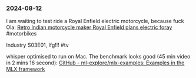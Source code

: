 ### 2024-08-12

I am waiting to test ride a Royal Enfield electric motorcycle, because fuck Ola: [Retro Indian motorcycle maker Royal Enfield plans electric foray](https://www.ft.com/content/af9796cd-0558-40ad-a72f-b7145313c260) #motorbikes

Industry S03E01, lfg!!! #tv

whisper optimised to run on Mac. The benchmark looks good (45 min video in 2 mins 16 second): [GitHub - ml-explore/mlx-examples: Examples in the MLX framework](https://github.com/ml-explore/mlx-examples)



